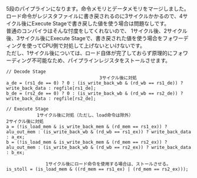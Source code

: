 5段のパイプラインになります。命令メモリとデータメモリをマージしました。</br>
ロード命令がレジスタファイルに書き戻されるのに3サイクルかかるので、4サイクル後にExecute Stageで書き戻した値を使う場合は問題なしです。</br>
普通のコンパイラはそんな忖度をしてくれないので、
1サイクル後、2サイクル後、3サイクル後にExecute Stageで、書き戻された値を使う場合をフォワーディングを使ってCPU側で対処して上げないといけないです。</br>
ただし、1サイクル後については、ロード自体が完了しておらず原理的にフォワーディング不可能なため、パイプラインレジスタをストールさせます。


```
// Decode Stage
                          　　　　　 3サイクル後に対処        
a_de = (rs1_de == 0) ? 0 : (is_write_back_wb & (rd_wb == rs1_de)) ? write_back_data : regfile[rs1_de]; 
b_de = (rs2_de == 0) ? 0 : (is_write_back_wb & (rd_wb == rs2_de)) ? write_back_data : regfile[rs2_de];  
```


```
// Execute Stage
　　　　　　　1サイクル後に対処（ただし、load命令は除外）　　　　　　　　　　　　　　　　　　　　　　2サイクル後に対処　 
a = (!is_load_mem & is_write_back_mem & (rd_mem == rs1_ex)) ? alu_out_mem : (is_write_back_wb & (rd_wb == rs1_ex)) ? write_back_data : a_ex;
b = (!is_load_mem & is_write_back_mem & (rd_mem == rs2_ex)) ? alu_out_mem : (is_write_back_wb & (rd_wb == rs2_ex)) ? write_back_data : b_ex;

　　　　　　　　　1サイクル後にロード命令を使用する場合は、ストールさせる。　　　
is_stoll = (is_load_mem & ((rd_mem == rs1_ex) | (rd_mem == rs2_ex)));
```
